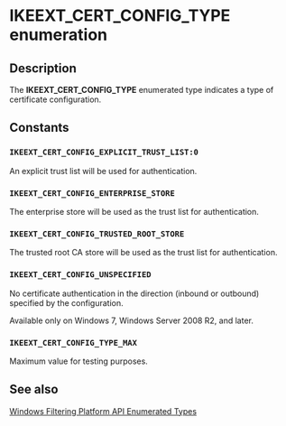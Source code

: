 # IKEEXT_CERT_CONFIG_TYPE enumeration

## Description

The **IKEEXT_CERT_CONFIG_TYPE** enumerated type indicates a type of certificate configuration.

## Constants

### `IKEEXT_CERT_CONFIG_EXPLICIT_TRUST_LIST:0`

An explicit trust list will be used for authentication.

### `IKEEXT_CERT_CONFIG_ENTERPRISE_STORE`

The enterprise store will be used as the trust list for authentication.

### `IKEEXT_CERT_CONFIG_TRUSTED_ROOT_STORE`

The trusted root CA store will be used as the trust list for authentication.

### `IKEEXT_CERT_CONFIG_UNSPECIFIED`

No certificate authentication in the direction (inbound or outbound) specified by the configuration.

Available only on Windows 7, Windows Server 2008 R2, and later.

### `IKEEXT_CERT_CONFIG_TYPE_MAX`

Maximum value for testing purposes.

## See also

[Windows Filtering Platform API Enumerated Types](https://learn.microsoft.com/windows/desktop/FWP/fwp-enums)